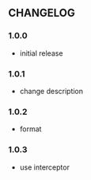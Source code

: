 ## CHANGELOG

### 1.0.0
- initial release

### 1.0.1
- change description

### 1.0.2
- format

### 1.0.3
- use interceptor